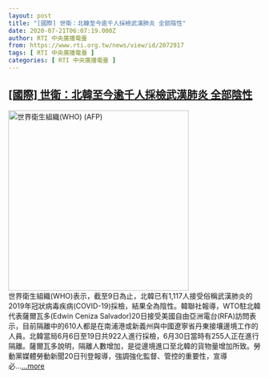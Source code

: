 ```yaml
---
layout: post
title: "[國際] 世衛：北韓至今逾千人採檢武漢肺炎 全部陰性"
date: 2020-07-21T06:07:19.000Z
author: RTI 中央廣播電臺
from: https://www.rti.org.tw/news/view/id/2072917
tags: [ RTI 中央廣播電臺 ]
categories: [ RTI 中央廣播電臺 ]
---
```

<!--1595311639000-->
[[國際] 世衛：北韓至今逾千人採檢武漢肺炎 全部陰性](https://www.rti.org.tw/news/view/id/2072917)
------

<div>
<img src="https://static.rti.org.tw/assets/thumbnails/2020/05/13/049205100ac5e191e3c21fd20678b24d.jpg" width="360" alt="世界衛生組織(WHO)  (AFP)" title="世界衛生組織(WHO)  (AFP)"><br>世界衛生組織(WHO)表示，截至9日為止，北韓已有1,117人接受俗稱武漢肺炎的2019年冠狀病毒疾病(COVID-19)採檢，結果全為陰性。韓聯社報導，WTO駐北韓代表薩爾瓦多(Edwin Ceniza Salvador)20日接受美國自由亞洲電台(RFA)訪問表示，目前隔離中的610人都是在南浦港或新義州與中國遼寧省丹東接壤邊境工作的人員。北韓當局6月6日至19日共922人進行採檢，6月30日當時有255人正在進行隔離。薩爾瓦多說明，隔離人數增加，是從邊境進口至北韓的貨物量增加所致。勞動黨媒體勞動新聞20日刊登報導，強調強化監督、管控的重要性，宣導必...<a target="_blank" href="https://www.rti.org.tw/news/view/id/2072917">...more</a>
</div>
